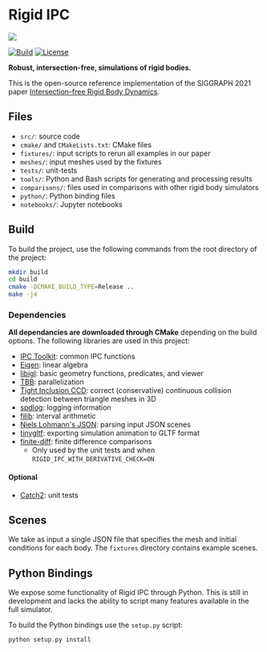 # Rigid IPC

<img src="docs/imgs/teaser.png">

[![Build](https://github.com/ipc-sim/rigid-ipc/actions/workflows/continuous.yml/badge.svg)](https://github.com/ipc-sim/rigid-ipc/actions/workflows/continuous.yml)
[![License](https://img.shields.io/github/license/ipc-sim/rigid-ipc.svg?color=blue)](https://github.com/ipc-sim/rigid-ipc/blob/main/LICENSE)

<b>Robust, intersection-free, simulations of rigid bodies.</b>

This is the open-source reference implementation of the SIGGRAPH 2021 paper [Intersection-free Rigid Body Dynamics](https://ipc-sim.github.io/rigid-ipc/).

## Files

* `src/`: source code
* `cmake/` and `CMakeLists.txt`: CMake files
* `fixtures/`: input scripts to rerun all examples in our paper
* `meshes/`: input meshes used by the fixtures
* `tests/`: unit-tests
* `tools/`: Python and Bash scripts for generating and processing results
* `comparisons/`: files used in comparisons with other rigid body simulators
* `python/`: Python binding files
* `notebooks/`: Jupyter notebooks

## Build

To build the project, use the following commands from the root directory of the project:

```bash
mkdir build
cd build
cmake -DCMAKE_BUILD_TYPE=Release ..
make -j4
```

### Dependencies

**All dependancies are downloaded through CMake** depending on the build options.
The following libraries are used in this project:

* [IPC Toolkit](https://github.com/ipc-sim/ipc-toolkit): common IPC functions
* [Eigen](https://eigen.tuxfamily.org/): linear algebra
* [libigl](https://github.com/libigl/libigl): basic geometry functions, predicates, and viewer
* [TBB](https://github.com/wjakob/tbb): parallelization
* [Tight Inclusion CCD](https://github.com/Continuous-Collision-Detection/Tight-Inclusion): correct (conservative) continuous collision detection between triangle meshes in 3D
* [spdlog](https://github.com/gabime/spdlog): logging information
* [filib](https://github.com/txstc55/filib): interval arithmetic
* [Niels Lohmann's JSON](https://github.com/nlohmann/json): parsing input JSON scenes
* [tinygltf](https://github.com/syoyo/tinygltf.git): exporting simulation animation to GLTF format
* [finite-diff](https://github.com/zfergus/finite-diff): finite difference comparisons
    * Only used by the unit tests and when `RIGID_IPC_WITH_DERIVATIVE_CHECK=ON`

#### Optional

* [Catch2](https://github.com/catchorg/Catch2.git): unit tests

## Scenes

We take as input a single JSON file that specifies the mesh and initial
conditions for each body. The `fixtures` directory contains example scenes.

## Python Bindings

We expose some functionality of Rigid IPC through Python. This is still in
development and lacks the ability to script many features available in the full
simulator.

To build the Python bindings use the `setup.py` script:
```sh
python setup.py install
```
